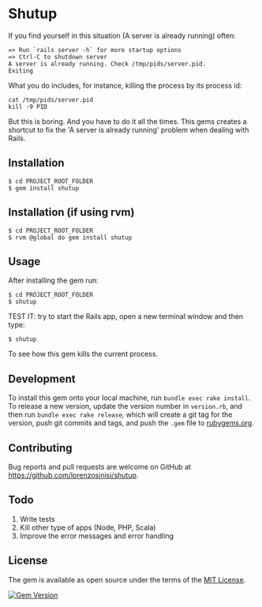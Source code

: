 # Shutup

If you find yourself in this situation (A server is already running) often:

```
=> Run `rails server -h` for more startup options
=> Ctrl-C to shutdown server
A server is already running. Check /tmp/pids/server.pid.
Exiting
```

What you do includes, for instance, killing the process by its process id:

```
cat /tmp/pids/server.pid
kill -9 PID
```

But this is boring. And you have to do it all the times. This gems creates a shortcut to fix the 'A server is already running' problem when dealing with Rails.

## Installation

    $ cd PROJECT_ROOT_FOLDER
    $ gem install shutup

## Installation (if using rvm)

    $ cd PROJECT_ROOT_FOLDER
    $ rvm @global do gem install shutup


## Usage

After installing the gem run:

    $ cd PROJECT_ROOT_FOLDER
    $ shutup

TEST IT: try to start the Rails app, open a new terminal window and then type:

    $ shutup

To see how this gem kills the current process.

## Development

To install this gem onto your local machine, run `bundle exec rake install`. To release a new version, update the version number in `version.rb`, and then run `bundle exec rake release`, which will create a git tag for the version, push git commits and tags, and push the `.gem` file to [rubygems.org](https://rubygems.org).

## Contributing

Bug reports and pull requests are welcome on GitHub at https://github.com/lorenzosinisi/shutup.

## Todo

1. Write tests
2. Kill other type of apps (Node, PHP, Scala)
3. Improve the error messages and error handling


## License

The gem is available as open source under the terms of the [MIT License](http://opensource.org/licenses/MIT).

[![Gem Version](https://badge.fury.io/rb/shutup.svg)](https://badge.fury.io/rb/shutup)

